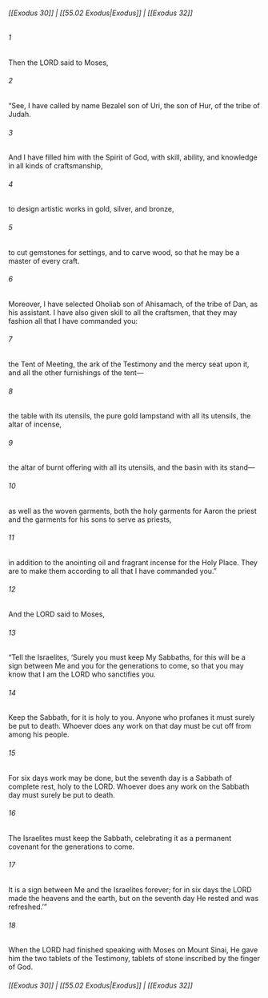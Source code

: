 
###### [[Exodus 30]] | [[55.02 Exodus|Exodus]] | [[Exodus 32]]

###### 1
Then the LORD said to Moses,
###### 2
“See, I have called by name Bezalel son of Uri, the son of Hur, of the tribe of Judah.
###### 3
And I have filled him with the Spirit of God, with skill, ability, and knowledge in all kinds of craftsmanship,
###### 4
to design artistic works in gold, silver, and bronze,
###### 5
to cut gemstones for settings, and to carve wood, so that he may be a master of every craft.
###### 6
Moreover, I have selected Oholiab son of Ahisamach, of the tribe of Dan, as his assistant. I have also given skill to all the craftsmen, that they may fashion all that I have commanded you:
###### 7
the Tent of Meeting, the ark of the Testimony and the mercy seat upon it, and all the other furnishings of the tent—
###### 8
the table with its utensils, the pure gold lampstand with all its utensils, the altar of incense,
###### 9
the altar of burnt offering with all its utensils, and the basin with its stand—
###### 10
as well as the woven garments, both the holy garments for Aaron the priest and the garments for his sons to serve as priests,
###### 11
in addition to the anointing oil and fragrant incense for the Holy Place. They are to make them according to all that I have commanded you.”
###### 12
And the LORD said to Moses,
###### 13
“Tell the Israelites, ‘Surely you must keep My Sabbaths, for this will be a sign between Me and you for the generations to come, so that you may know that I am the LORD who sanctifies you.
###### 14
Keep the Sabbath, for it is holy to you. Anyone who profanes it must surely be put to death. Whoever does any work on that day must be cut off from among his people.
###### 15
For six days work may be done, but the seventh day is a Sabbath of complete rest, holy to the LORD. Whoever does any work on the Sabbath day must surely be put to death.
###### 16
The Israelites must keep the Sabbath, celebrating it as a permanent covenant for the generations to come.
###### 17
It is a sign between Me and the Israelites forever; for in six days the LORD made the heavens and the earth, but on the seventh day He rested and was refreshed.’”
###### 18
When the LORD had finished speaking with Moses on Mount Sinai, He gave him the two tablets of the Testimony, tablets of stone inscribed by the finger of God.

###### [[Exodus 30]] | [[55.02 Exodus|Exodus]] | [[Exodus 32]]

